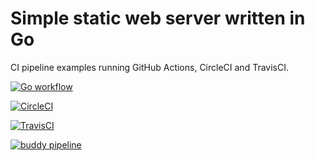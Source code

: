 Simple static web server written in Go
======================================

CI pipeline examples running GitHub Actions, CircleCI and TravisCI.

[![Go workflow](https://github.com/nukdcbear/simple-go-httpserver/actions/workflows/go.yaml/badge.svg)](https://github.com/nukdcbear/simple-go-httpserver/actions/workflows/go.yaml)

[![CircleCI](https://circleci.com/gh/nukdcbear/Simple-Go-HTTPServer.svg?style=svg)](https://app.circleci.com/pipelines/github/nukdcbear/Simple-Go-HTTPServer)

[![TravisCI](https://app.travis-ci.com/nukdcbear/Simple-Go-HTTPServer.svg?branch=master)](https://app.travis-ci.com/nukdcbear/Simple-Go-HTTPServer)

[![buddy pipeline](https://app.buddy.works/nukdcbear/simple-go-httpserver/pipelines/pipeline/368058/badge.svg?token=7529e070b971b4d70a7787f77c498ad59c67118321c23ce344a41af3dc06f74c "buddy pipeline")](https://app.buddy.works/nukdcbear/simple-go-httpserver/pipelines/pipeline/368058)